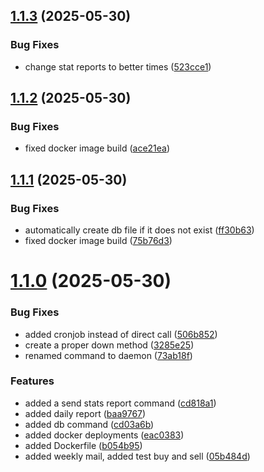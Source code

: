 ## [1.1.3](https://github.com/WBRK-dev/wandering-trader/compare/1.1.2...1.1.3) (2025-05-30)


### Bug Fixes

* change stat reports to better times ([523cce1](https://github.com/WBRK-dev/wandering-trader/commit/523cce1ae43c306ef9cf2572a4408592e01de97f))



## [1.1.2](https://github.com/WBRK-dev/wandering-trader/compare/1.1.1...1.1.2) (2025-05-30)


### Bug Fixes

* fixed docker image build ([ace21ea](https://github.com/WBRK-dev/wandering-trader/commit/ace21eaefaaa03b7b68fe1308409ff44cf29eef3))



## [1.1.1](https://github.com/WBRK-dev/wandering-trader/compare/1.1.0...1.1.1) (2025-05-30)


### Bug Fixes

* automatically create db file if it does not exist ([ff30b63](https://github.com/WBRK-dev/wandering-trader/commit/ff30b632fe429ed3989c6c469c6c9c93b7232510))
* fixed docker image build ([75b76d3](https://github.com/WBRK-dev/wandering-trader/commit/75b76d39c388b99b79c35d2a14f336b333d56ea2))



# [1.1.0](https://github.com/WBRK-dev/wandering-trader/compare/73ab18fa934a83802e644d0927ad15bb142957f4...1.1.0) (2025-05-30)


### Bug Fixes

* added cronjob instead of direct call ([506b852](https://github.com/WBRK-dev/wandering-trader/commit/506b8526f72f1fdc1a58c9a1384d2070a65f0275))
* create a proper down method ([3285e25](https://github.com/WBRK-dev/wandering-trader/commit/3285e251224928e997859cdcca45934d16911b80))
* renamed command to daemon ([73ab18f](https://github.com/WBRK-dev/wandering-trader/commit/73ab18fa934a83802e644d0927ad15bb142957f4))


### Features

* added a send stats report command ([cd818a1](https://github.com/WBRK-dev/wandering-trader/commit/cd818a101ec99c34d0468d363c0a5625df2353fc))
* added daily report ([baa9767](https://github.com/WBRK-dev/wandering-trader/commit/baa97679676dbdefa327d891bb1c3f389e94371f))
* added db command ([cd03a6b](https://github.com/WBRK-dev/wandering-trader/commit/cd03a6bee87cd7363831181ef1b7f21fcee57cf3))
* added docker deployments ([eac0383](https://github.com/WBRK-dev/wandering-trader/commit/eac03831dccf8c908cbabe62f0f64e9af28f990c))
* added Dockerfile ([b054b95](https://github.com/WBRK-dev/wandering-trader/commit/b054b95f11e73352dd9e6381fb85fe36e9f06f81))
* added weekly mail, added test buy and sell ([05b484d](https://github.com/WBRK-dev/wandering-trader/commit/05b484d1dc8360402f7f3c4773a0b652649379d1))



